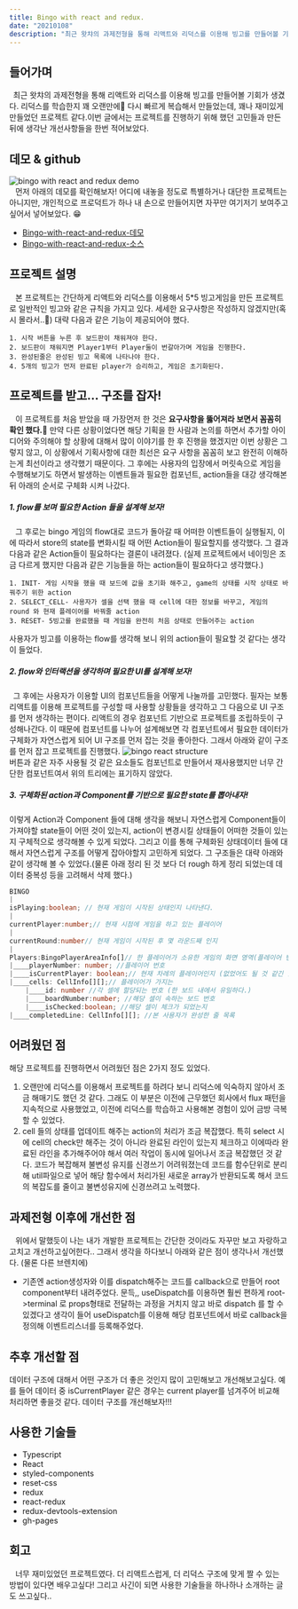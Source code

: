 ```yaml
---
title: Bingo with react and redux.
date: "20210108"
description: "최근 왓챠의 과제전형을 통해 리액트와 리덕스를 이용해 빙고를 만들어볼 기회가 생겼다. 리덕스를 학습한지 1년만에 다시 빠르게 복습해서 만들었는데, 꽤나 재미있게 만들었던 프로젝트 같다. 프로젝트를 진행하며 한 고민들과 만든 뒤에 생각난 개선사항들을 한번 적어보았다."
---
```


## 들어가며 

&ensp;최근 왓챠의 과제전형을 통해 리액트와 리덕스를 이용해 빙고를 만들어볼 기회가 생겼다. 리덕스를 학습한지 꽤 오랜만에🤣 다시 빠르게 복습해서 만들었는데, 꽤나 재미있게 만들었던 프로젝트 같다.이번 글에서는 프로젝트를 진행하기 위해 했던 고민들과 만든 뒤에 생각난 개선사항들을 한번 적어보았다.

## 데모 & github

<img src="./assets/bingo_with_redux.png" alt="bingo with react and redux demo" />
<br/>
&ensp; 먼저 아래의 데모를 확인해보자! 어디에 내놓을 정도로 특별하거나 대단한 프로젝트는 아니지만, 개인적으로 프로덕트가 하나 내 손으로 만들어지면 자꾸만 여기저기 보여주고 싶어서 넣어보았다. 😁

* [Bingo-with-react-and-redux-데모](https://wndudqus.github.io/bingo_with_redux/)
* [Bingo-with-react-and-redux-소스](https://github.com/wndudqus/bingo_with_redux)

## 프로젝트 설명
&ensp; 본 프로젝트는 간단하게 리액트와 리덕스를 이용해서  5*5 빙고게임을 만든 프로젝트로 일반적인 빙고와 같은 규칙을 가지고 있다.
세세한 요구사항은 작성하지 않겠지만(혹시 몰라서..🤣) 대략 다음과 같은 기능이 제공되어야 했다.

    1. 시작 버튼을 누른 후 보드판이 채워져야 한다.
    2. 보드판이 채워지면 Player1부터 Player둘이 번갈아가며 게임을 진행한다.
    3. 완성된줄은 완성된 빙고 목록에 나타나야 한다.
    4. 5개의 빙고가 먼저 완료된 player가 승리하고, 게임은 초기화된다.

## 프로젝트를 받고... 구조를 잡자!
&ensp; 이 프로젝트를 처음 받았을 때 가장먼저 한 것은 <b>요구사항을 뚫어져라 보면서 꼼꼼히 확인 했다.</b>🧐 만약 다른 상황이었다면 해당 기획을 한 사람과 논의를 하면서 추가할 아이디어와 주의해야 할 상황에 대해서 많이 이야기를 한 후 진행을 했겠지만 이번 상황은 그렇지 않고, 이 상황에서 기획사항에 대한 최선은 요구 사항을 꼼꼼히 보고 완전히 이해하는게 최선이라고 생각했기 때문이다. 그 후에는 사용자의 입장에서 머릿속으로 게임을 수행해보기도 하면서 발생하는 이벤트들과 필요한 컴포넌트, action들을 대강 생각해본뒤 아래의 순서로 구체화 시켜 나갔다. 

##### 1. flow를 보며 필요한 Action 들을 설계해 보자!
&ensp; 그 후로는  bingo 게임의 flow대로 코드가 돌아갈 때 어떠한 이벤트들이 실행될지, 이에 따라서 store의 state를 변화시킬 때 어떤 Action들이 필요할지를 생각했다. 그 결과 다음과 같은 Action들이 필요하다는 결론이 내려졌다.  (실제 프로젝트에서 네이밍은 조금 다르게 했지만 다음과 같은 기능들을 하는 action들이 필요하다고 생각했다.)

    1. INIT- 게임 시작을 했을 때 보드에 값을 초기화 해주고, game의 상태를 시작 상태로 바꿔주기 위한 action
    2. SELECT_CELL- 사용자가 셀을 선택 했을 때 cell에 대한 정보를 바꾸고, 게임의 round 와 현재 플레이어를 바꿔줄 action
    3. RESET- 5빙고를 완료했을 때 게임을 완전히 처음 상태로 만들어주는 action 

사용자가 빙고를 이용하는 flow를 생각해 보니 위의 action들이 필요할 것 같다는 생각이 들었다. 
##### 2. flow와 인터랙션을 생각하며 필요한 UI를 설계해 보자!
&ensp;그 후에는 사용자가 이용할 UI의 컴포넌트들을 어떻게 나눌까를 고민했다. 필자는 보통 리액트를 이용해 프로젝트를 구성할 때 사용할 상황들을 생각하고 그 다음으로 UI 구조를 먼저 생각하는 편이다. 리액트의 경우 컴포넌트 기반으로 프로젝트를 조립하듯이 구성해나간다. 이 때문에 컴포넌트를 나누어 설계해보면 각 컴포넌트에서 필요한 데이터가 구체화가 자연스럽게 되어 UI 구조를 먼저 잡는 것을 좋아한다. 그래서 아래와 같이 구조를 먼저 잡고 프로젝트를 진행했다.
<img src="./assets/bingo_with_redux_react_structure.png"  alt="bingo react structure" />
<br/>
버튼과 같은 자주 사용될 것 같은 요소들도 컴포넌트로 만들어서 재사용했지만 너무 간단한 컴포넌트여서 위의 트리에는 표기하지 않았다.


##### 3. 구체화된 action과 Component를 기반으로 필요한 state를 뽑아내자!

 이렇게 Action과 Component 들에 대해 생각을 해보니 자연스럽게 Component들이 가져야할 state들이 어떤 것이 있는지, action이 변경시킬 상태들이 어떠한 것들이 있는지 구체적으로 생각해볼 수 있게 되었다. 그리고 이를 통해 구체화된 상태데이터 들에 대해서 자연스럽게 구조를 어떻게 잡아야할지 고민하게 되었다. 그 구조들은 대략 아래와 같이 생각해 볼 수 있었다.(물론 아래 정리 된 것 보다 더 rough 하게 정리 되었는데 데이터 중복성 등을 고려해서 삭제 했다.)
```ts
BINGO
| 
isPlaying:boolean; // 현재 게임이 시작된 상태인지 나타낸다.
|
currentPlayer:number;// 현재 시점에 게임을 하고 있는 플레이어
|
currentRound:number// 현재 게임이 시작된 후 몇 라운드째 인지
|
Players:BingoPlayerAreaInfo[]// 한 플레이어가 소유한 게임의 화면 영역(플레이어 번호, 보드영역 컴포넌트, 완성된 줄 컴포넌트)들의state
|____playerNumber: number; //플레이어 번호
|____isCurrentPlayer: boolean;// 현재 차례의 플레이어인지 (없었어도 될 것 같긴 함.. 이제 와서 보니 데이터 중복)
|____cells: CellInfo[][];// 플레이어가 가지는 
    |____id: number //각 셀에 할당되는 번호 (한 보드 내에서 유일하다.)
    |____boardNumber:number; //해당 셀이 속하는 보드 번호
    |____isChecked:boolean; //해당 셀이 체크가 되었는지
|____completedLine: CellInfo[][]; //본 사용자가 완성한 줄 목록 
```

## 어려웠던 점
해당 프로젝트를 진행하면서 어려웠던 점은 2가지 정도 있었다.
1. 오랜만에 리덕스를 이용해서 프로젝트를 하려다 보니 리덕스에 익숙하지 않아서 조금 해매기도 했던 것 같다. 그래도 이 부분은 이전에 근무했던 회사에서 flux 패턴을 지속적으로 사용했었고, 이전에 리덕스를 학습하고 사용해본 경험이 있어 금방 극복할 수 있었다. 
2. cell 들의 상태를 업데이트 해주는 action의 처리가 조금 복잡했다. 특히 select 시에 cell의 check만 해주는 것이 아니라 완료된 라인이 있는지 체크하고 이에따라 완료된 라인을 추가해주어야 해서 여러 작업이 동시에 일어나서 조금 복잡했던 것 같다. 코드가 복잡해져 불변성 유지를 신경쓰기 어려워졌는데 코드를 함수단위로 분리해 util파일으로 넣어 해당 함수에서 처리가된 새로운 array가 반환되도록 해서 코드의 복잡도를 줄이고 불변성유지에 신경쓰려고 노력했다.

## 과제전형 이후에 개선한 점
&ensp; 위에서 말했듯이 나는 내가 개발한 프로젝트는 간단한 것이라도 자꾸만 보고 자랑하고 고치고 개선하고싶어한다.. 그래서 생각을 하다보니 
아래와 같은 점이 생각나서 개선했다. (물론 다른 브렌치에) 
* 기존엔 action생성자와 이를 dispatch해주는 코드를 callback으로 만들어 root component부터 내려주었다. 문득,, useDispatch를 이용하면 훨씬 편하게 root->terminal 로 props형태로 전달하는 과정을 거치지 않고 바로 dispatch 를 할 수 있겠다고 생각이 들어 useDispatch를 이용해 해당 컴포넌트에서 바로 callback을 정의해 이벤트리스너를 등록해주었다.



## 추후 개선할 점
데이터 구조에 대해서 어떤 구조가 더 좋은 것인지 많이 고민해보고 개선해보고싶다. 예를 들어 데이터 중 isCurrentPlayer 같은 경우는 current player를 넘겨주어 비교해 처리하면 좋을것 같다. 데이터 구조를 개선해보자!!!

## 사용한 기술들
* Typescript
* React
* styled-components
* reset-css
* redux
* react-redux
* redux-devtools-extension
* gh-pages

## 회고
&ensp; 너무 재미있었던 프로젝트였다. 더 리액트스럽게, 더 리덕스 구조에 맞게 짤 수 있는 방법이 있다면 배우고싶다! 그리고 사긴이 되면 사용한 기술들을 하나하나 소개하는 글도 쓰고싶다..







